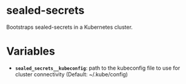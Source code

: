 # sealed-secrets
Bootstraps sealed-secrets in a Kubernetes cluster.

# Variables

* **`sealed_secrets__kubeconfig`**: path to the kubeconfig file to use for cluster connectivity (Default: ~/.kube/config)